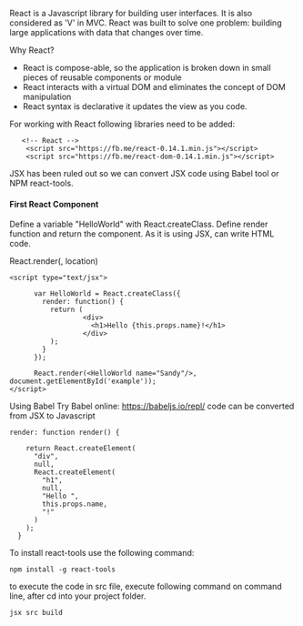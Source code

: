 React is a Javascript library for building user interfaces. It is also considered as 'V' in MVC.
React was built to solve one problem: building large applications with data that changes over time.

Why React?

- React is compose-able, so the application is broken down in small pieces of reusable components or module
- React interacts with a virtual DOM and eliminates the concept of DOM manipulation
- React syntax is declarative it updates the view as you code.

For working with React following libraries need to be added:
```
   <!-- React -->
    <script src="https://fb.me/react-0.14.1.min.js"></script>
    <script src="https://fb.me/react-dom-0.14.1.min.js"></script>

```

JSX has been ruled out so we can convert JSX code using Babel tool or NPM react-tools.

#### First React Component

Define a variable "HelloWorld" with React.createClass. Define render function and return the component.
As it is using JSX, can write HTML code.

React.render(<component name/>, location)

```
<script type="text/jsx">

      var HelloWorld = React.createClass({
        render: function() {
          return (
                  <div>
                    <h1>Hello {this.props.name}!</h1>
                  </div>
          );
        }
      });

      React.render(<HelloWorld name="Sandy"/>, document.getElementById('example'));
</script>
```

Using Babel Try Babel online: https://babeljs.io/repl/ code can be converted from JSX to Javascript

```
render: function render() {

    return React.createElement(
      "div",
      null,
      React.createElement(
        "h1",
        null,
        "Hello ",
        this.props.name,
        "!"
      )
    );
  }
```

To install react-tools use the following command:

```
npm install -g react-tools

```

to execute the code in src file, execute following command on command line, after cd into your project folder.

```
jsx src build
```















